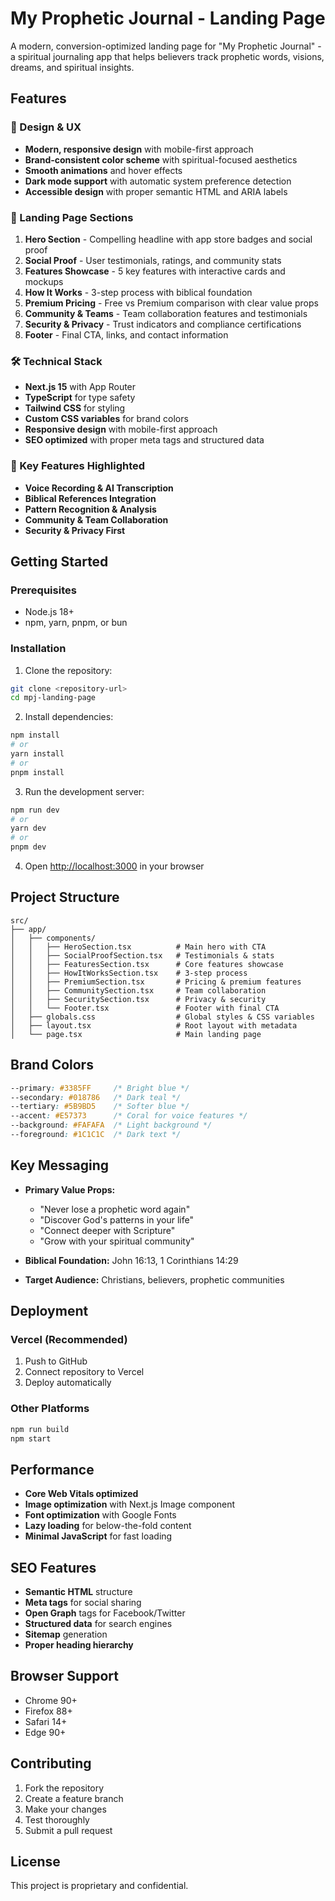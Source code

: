 # My Prophetic Journal - Landing Page

A modern, conversion-optimized landing page for "My Prophetic Journal" - a spiritual journaling app that helps believers track prophetic words, visions, dreams, and spiritual insights.

## Features

### 🎨 Design & UX
- **Modern, responsive design** with mobile-first approach
- **Brand-consistent color scheme** with spiritual-focused aesthetics
- **Smooth animations** and hover effects
- **Dark mode support** with automatic system preference detection
- **Accessible design** with proper semantic HTML and ARIA labels

### 📱 Landing Page Sections
1. **Hero Section** - Compelling headline with app store badges and social proof
2. **Social Proof** - User testimonials, ratings, and community stats  
3. **Features Showcase** - 5 key features with interactive cards and mockups
4. **How It Works** - 3-step process with biblical foundation
5. **Premium Pricing** - Free vs Premium comparison with clear value props
6. **Community & Teams** - Team collaboration features and testimonials
7. **Security & Privacy** - Trust indicators and compliance certifications
8. **Footer** - Final CTA, links, and contact information

### 🛠 Technical Stack
- **Next.js 15** with App Router
- **TypeScript** for type safety
- **Tailwind CSS** for styling
- **Custom CSS variables** for brand colors
- **Responsive design** with mobile-first approach
- **SEO optimized** with proper meta tags and structured data

### 🎯 Key Features Highlighted
- **Voice Recording & AI Transcription**
- **Biblical References Integration** 
- **Pattern Recognition & Analysis**
- **Community & Team Collaboration**
- **Security & Privacy First**

## Getting Started

### Prerequisites
- Node.js 18+ 
- npm, yarn, pnpm, or bun

### Installation

1. Clone the repository:
```bash
git clone <repository-url>
cd mpj-landing-page
```

2. Install dependencies:
```bash
npm install
# or
yarn install
# or  
pnpm install
```

3. Run the development server:
```bash
npm run dev
# or
yarn dev
# or
pnpm dev
```

4. Open [http://localhost:3000](http://localhost:3000) in your browser

## Project Structure

```
src/
├── app/
│   ├── components/
│   │   ├── HeroSection.tsx          # Main hero with CTA
│   │   ├── SocialProofSection.tsx   # Testimonials & stats
│   │   ├── FeaturesSection.tsx      # Core features showcase
│   │   ├── HowItWorksSection.tsx    # 3-step process
│   │   ├── PremiumSection.tsx       # Pricing & premium features
│   │   ├── CommunitySection.tsx     # Team collaboration
│   │   ├── SecuritySection.tsx      # Privacy & security
│   │   └── Footer.tsx               # Footer with final CTA
│   ├── globals.css                  # Global styles & CSS variables
│   ├── layout.tsx                   # Root layout with metadata
│   └── page.tsx                     # Main landing page
```

## Brand Colors

```css
--primary: #3385FF     /* Bright blue */
--secondary: #018786   /* Dark teal */
--tertiary: #5B9BD5    /* Softer blue */
--accent: #E57373      /* Coral for voice features */
--background: #FAFAFA  /* Light background */
--foreground: #1C1C1C  /* Dark text */
```

## Key Messaging

- **Primary Value Props:**
  - "Never lose a prophetic word again"
  - "Discover God's patterns in your life"  
  - "Connect deeper with Scripture"
  - "Grow with your spiritual community"

- **Biblical Foundation:** John 16:13, 1 Corinthians 14:29
- **Target Audience:** Christians, believers, prophetic communities

## Deployment

### Vercel (Recommended)
1. Push to GitHub
2. Connect repository to Vercel
3. Deploy automatically

### Other Platforms
```bash
npm run build
npm start
```

## Performance

- **Core Web Vitals optimized**
- **Image optimization** with Next.js Image component
- **Font optimization** with Google Fonts
- **Lazy loading** for below-the-fold content
- **Minimal JavaScript** for fast loading

## SEO Features

- **Semantic HTML** structure
- **Meta tags** for social sharing
- **Open Graph** tags for Facebook/Twitter
- **Structured data** for search engines
- **Sitemap** generation
- **Proper heading hierarchy**

## Browser Support

- Chrome 90+
- Firefox 88+  
- Safari 14+
- Edge 90+

## Contributing

1. Fork the repository
2. Create a feature branch
3. Make your changes
4. Test thoroughly
5. Submit a pull request

## License

This project is proprietary and confidential.
